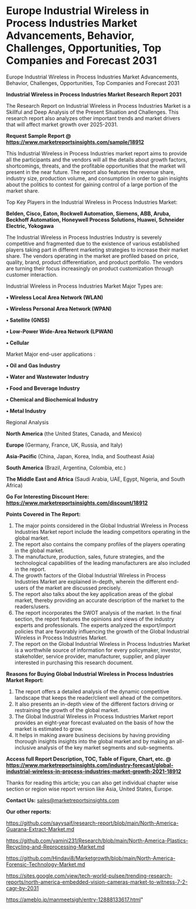 # Europe Industrial Wireless in Process Industries Market Advancements, Behavior, Challenges, Opportunities, Top Companies and Forecast 2031
Europe Industrial Wireless in Process Industries Market Advancements, Behavior, Challenges, Opportunities, Top Companies and Forecast 2031

<strong>Industrial Wireless in Process Industries Market Research Report 2031</strong>

The Research Report on Industrial Wireless in Process Industries Market is a Skillful and Deep Analysis of the Present Situation and Challenges. This research report also analyzes other important trends and market drivers that will affect market growth over 2025-2031.

<strong>Request Sample Report @ <a href=https://www.marketreportsinsights.com/sample/18912>https://www.marketreportsinsights.com/sample/18912</a></strong>

This Industrial Wireless in Process Industries market report aims to provide all the participants and the vendors will all the details about growth factors, shortcomings, threats, and the profitable opportunities that the market will present in the near future. The report also features the revenue share, industry size, production volume, and consumption in order to gain insights about the politics to contest for gaining control of a large portion of the market share.

Top Key Players in the Industrial Wireless in Process Industries Market:

<strong>Belden, Cisco, Eaton, Rockwell Automation, Siemens, ABB, Aruba, Beckhoff Automation, Honeywell Process Solutions, Huawei, Schneider Electric, Yokogawa</strong>

The Industrial Wireless in Process Industries Industry is severely competitive and fragmented due to the existence of various established players taking part in different marketing strategies to increase their market share. The vendors operating in the market are profiled based on price, quality, brand, product differentiation, and product portfolio. The vendors are turning their focus increasingly on product customization through customer interaction.

Industrial Wireless in Process Industries Market Major Types are:

<strong>• Wireless Local Area Network (WLAN)

• Wireless Personal Area Network (WPAN)    

• Satellite (GNSS)  

• Low-Power Wide-Area Network (LPWAN)

• Cellular</strong>

Market Major end-user applications :

<strong>• Oil and Gas Industry

• Water and Wastewater Industry

• Food and Beverage Industry

• Chemical and Biochemical Industry

• Metal Industry</strong>

Regional Analysis

</u><strong><b>North America</b></strong> (the United States, Canada, and Mexico)

<strong><b>Europe </b></strong>(Germany, France, UK, Russia, and Italy)

<strong><b>Asia-Pacific</b></strong> (China, Japan, Korea, India, and Southeast Asia)

<strong><b>South America</b></strong> (Brazil, Argentina, Colombia, etc.)

<strong><b>The Middle East and Africa</b></strong> (Saudi Arabia, UAE, Egypt, Nigeria, and South Africa)

<strong>Go For Interesting Discount Here: <a href=https://www.marketreportsinsights.com/discount/18912>https://www.marketreportsinsights.com/discount/18912</a></strong>

<strong>Points Covered in The Report:</strong>
<ol>
  <li>The major points considered in the Global Industrial Wireless in Process Industries Market report include the leading competitors operating in the global market.</li>
  <li>The report also contains the company profiles of the players operating in the global market.</li>
  <li>The manufacture, production, sales, future strategies, and the technological capabilities of the leading manufacturers are also included in the report.</li>
  <li>The growth factors of the Global Industrial Wireless in Process Industries Market are explained in-depth, wherein the different end-users of the market are discussed precisely.</li>
  <li>The report also talks about the key application areas of the global market, thereby providing an accurate description of the market to the readers/users.</li>
  <li>The report incorporates the SWOT analysis of the market. In the final section, the report features the opinions and views of the industry experts and professionals. The experts analyzed the export/import policies that are favorably influencing the growth of the Global Industrial Wireless in Process Industries Market.</li>
  <li>The report on the Global Industrial Wireless in Process Industries Market is a worthwhile source of information for every policymaker, investor, stakeholder, service provider, manufacturer, supplier, and player interested in purchasing this research document.</li>
</ol>
<strong>Reasons for Buying Global Industrial Wireless in Process Industries Market Report:</strong>

<ol>
  <li>The report offers a detailed analysis of the dynamic competitive landscape that keeps the reader/client well ahead of the competitors.</li>
  <li>It also presents an in-depth view of the different factors driving or restraining the growth of the global market.</li>
  <li>The Global Industrial Wireless in Process Industries Market report provides an eight-year forecast evaluated on the basis of how the market is estimated to grow.</li>
  <li>It helps in making aware business decisions by having providing thorough insights insights into the global market and by making an all-inclusive analysis of the key market segments and sub-segments.</li>
</ol>
<strong>Access full Report Description, TOC, Table of Figure, Chart, etc. @ <a href=https://www.marketreportsinsights.com/industry-forecast/global-industrial-wireless-in-process-industries-market-growth-2021-18912>https://www.marketreportsinsights.com/industry-forecast/global-industrial-wireless-in-process-industries-market-growth-2021-18912</a></strong>


Thanks for reading this article; you can also get individual chapter wise section or region wise report version like Asia, United States, Europe.

<strong>Contact Us:</strong>
sales@marketreportsinsights.com

<strong>Our other reports:</strong>

<a href=https://github.com/sayysaif/research-report/blob/main/North-America-Guarana-Extract-Market.md>https://github.com/sayysaif/research-report/blob/main/North-America-Guarana-Extract-Market.md</a>

<a href=https://github.com/yamini231/Research/blob/main/North-America-Plastics-Recycling-and-Reprocessing-Market.md>https://github.com/yamini231/Research/blob/main/North-America-Plastics-Recycling-and-Reprocessing-Market.md</a>

<a href=https://github.com/Hindavi8/Marketgrowth/blob/main/North-America-Forensic-Technology-Market.md>https://github.com/Hindavi8/Marketgrowth/blob/main/North-America-Forensic-Technology-Market.md</a>

<a href=https://sites.google.com/view/tech-world-pulsee/trending-research-reports/north-america-embedded-vision-cameras-market-to-witness-7-2-cagr-by-2031>https://sites.google.com/view/tech-world-pulsee/trending-research-reports/north-america-embedded-vision-cameras-market-to-witness-7-2-cagr-by-2031</a>

<a href=https://ameblo.jp/manmeetsigh/entry-12888133617.html>https://ameblo.jp/manmeetsigh/entry-12888133617.html</a>"
